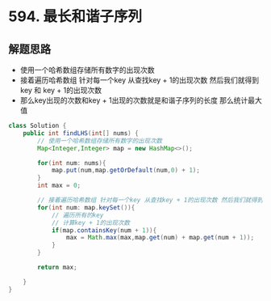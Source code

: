 # 594. 最长和谐子序列


## 解题思路
* 使用一个哈希数组存储所有数字的出现次数
* 接着遍历哈希数组 针对每一个key 从查找key + 1的出现次数 然后我们就得到key 和 key + 1的出现次数
* 那么key出现的次数和key + 1出现的次数就是和谐子序列的长度 那么统计最大值


```java
class Solution {
    public int findLHS(int[] nums) {
        // 使用一个哈希数组存储所有数字的出现次数
        Map<Integer,Integer> map = new HashMap<>();

        for(int num: nums){
            map.put(num,map.getOrDefault(num,0) + 1);
        }
        int max = 0;

        // 接着遍历哈希数组 针对每一个key 从查找key + 1的出现次数 然后我们就得到key 和 key + 1的出现次数
        for(int num: map.keySet()){
            // 遍历所有的key 
            // 计算key + 1的出现次数
            if(map.containsKey(num + 1)){
                max = Math.max(max,map.get(num) + map.get(num + 1));
            }
        }

        return max;

    }
}

```
